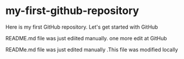 # my-first-github-repository
Here is my first GitHub repository. Let's get started with GitHub

README.md file was just ediited manually. one more edit at GitHub


READMe.md file was just edited manually .This file was modified locally
